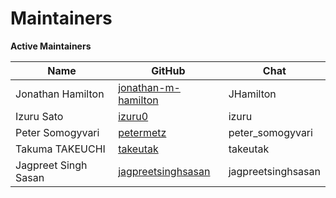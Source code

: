 Maintainers
===========

**Active Maintainers**

| Name | GitHub | Chat |
|------|--------|------|
| Jonathan Hamilton | [jonathan-m-hamilton][jonathan-m-hamilton] | JHamilton |
| Izuru Sato | [izuru0][izuru0] | izuru |
| Peter Somogyvari | [petermetz][petermetz] | peter_somogyvari |
| Takuma TAKEUCHI | [takeutak][takeutak] | takeutak |
| Jagpreet Singh Sasan | [jagpreetsinghsasan][jagpreetsinghsasan] | jagpreetsinghsasan |


[jonathan-m-hamilton]: https://github.com/jonathan-m-hamilton
[izuru0]: https://github.com/izuru0
[petermetz]: https://github.com/petermetz
[takeutak]: https://github.com/takeutak
[jagpreetsinghsasan]: https://github.com/jagpreetsinghsasan

